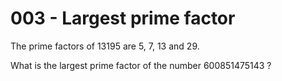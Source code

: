 003 - Largest prime factor
======

The prime factors of 13195 are 5, 7, 13 and 29.

What is the largest prime factor of the number 600851475143 ?
